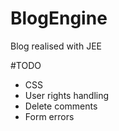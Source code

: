 # BlogEngine
Blog realised with JEE

#TODO
- CSS
- User rights handling
- Delete comments
- Form errors